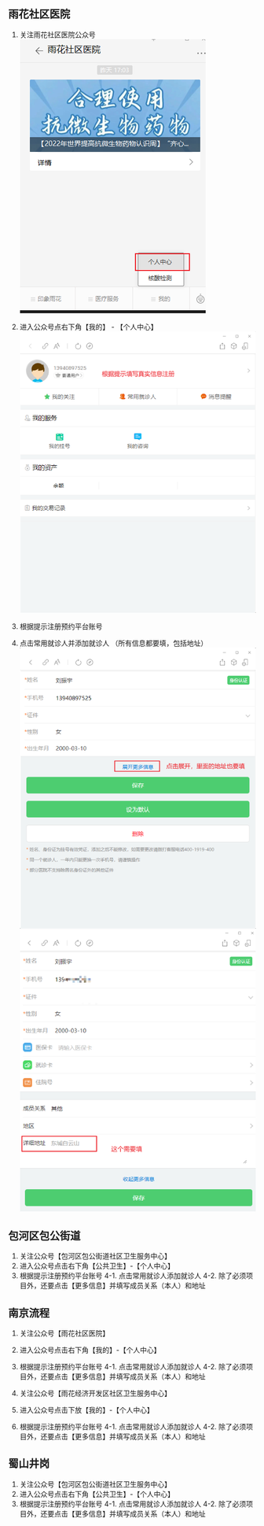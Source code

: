 ## 雨花社区医院

1. 关注雨花社区医院公众号
   ![](imgs/2022-11-25-22-52-08.png)

2. 进入公众号点右下角【我的】 - 【个人中心】
   ![](imgs/2022-11-25-22-53-49.png)
3. 根据提示注册预约平台账号
4. 点击常用就诊人并添加就诊人 （所有信息都要填，包括地址）
   ![](imgs/2022-11-25-22-55-59.png)
   ![](imgs/2022-11-25-22-56-56.png)


## 包河区包公街道

1. 关注公众号【包河区包公街道社区卫生服务中心】
2. 进入公众号点击右下角【公共卫生】-【个人中心】
3. 根据提示注册预约平台账号
4-1. 点击常用就诊人添加就诊人
4-2. 除了必须项目外，还要点击【更多信息】并填写成员关系（本人）和地址

## 南京流程

1. 关注公众号【雨花社区医院】
2. 进入公众号点击右下角【我的】-【个人中心】
3. 根据提示注册预约平台账号
4-1. 点击常用就诊人添加就诊人
4-2. 除了必须项目外，还要点击【更多信息】并填写成员关系（本人）和地址

1. 关注公众号【雨花经济开发区社区卫生服务中心】
2. 进入公众号点击下放【我的】-【个人中心】
3. 根据提示注册预约平台账号
4-1. 点击常用就诊人添加就诊人
4-2. 除了必须项目外，还要点击【更多信息】并填写成员关系（本人）和地址


## 蜀山井岗

1. 关注公众号【包河区包公街道社区卫生服务中心】
2. 进入公众号点击右下角【公共卫生】-【个人中心】
3. 根据提示注册预约平台账号
4-1. 点击常用就诊人添加就诊人
4-2. 除了必须项目外，还要点击【更多信息】并填写成员关系（本人）和地址